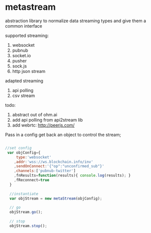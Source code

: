 # metastream
abstraction library to normalize data streaming types and give them a common interface

supported streaming:
1. websocket
2. pubnub
3. socket.io
4. pusher
5. sock.js
6. http json stream

adapted streaming
1. api polling
2. csv stream

todo:

1. abstract out of ohm.ai
2. add api polling from api2stream lib
3. add webrtc: http://peerjs.com/

Pass in a config
get back an object to control the stream;

```javascript

//set config
 var objConfig={ 
     type:'websocket'
    ,addr:'wss://ws.blockchain.info/inv'
    ,sendOnConnect:'{"op":"unconfirmed_sub"}'
    ,channels:['pubnub-twitter']
    ,fnResults=function(results){ console.log(results); }
    ,fReconnect=true
  }
  
  //instantiate
  var objStream = new metaStream(objConfig);
  
  // go
  objStream.go();
  
  // stop
  objStream.stop();

```
